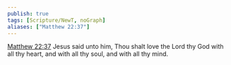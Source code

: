 ```yaml
---
publish: true
tags: [Scripture/NewT, noGraph]
aliases: ["Matthew 22:37"]
---
```

[Matthew 22:37](https://churchofjesuschrist.org/study/scriptures/nt/matt/22?lang=eng&id=p37#p37) Jesus said unto him, Thou shalt love the Lord thy God with all thy heart, and with all thy soul, and with all thy mind.
